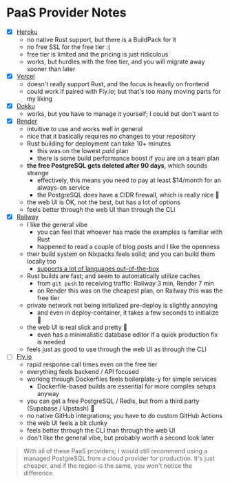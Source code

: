 # PaaS Provider Notes

- [x] [Heroku](https://www.heroku.com/)
    - no native Rust support, but there is a BuildPack for it
    - no free SSL for the free tier :(
    - free tier is limited and the pricing is just ridiculous
    - works, but hurdles with the free tier, and you will migrate away sooner than later
- [x] [Vercel](https://vercel.com/)
    - doesn't really support Rust, and the focus is heavily on frontend
    - could work if paired with Fly.io; but that's too many moving parts for my liking
- [x] [Dokku](https://dokku.com/)
    - works, but you have to manage it yourself; I could but don't want to
- [x] [Render](https://render.com/)
    - intuitive to use and works well in general
    - nice that it basically requires no changes to your repository
    - Rust building for deployment can take 10+ minutes
        - this was on the lowest _paid_ plan
        - there is some build performance boost if you are on a team plan
    - **the free PostgreSQL gets deleted after 90 days**, which sounds strange
        - effectively, this means you need to pay at least $14/month for an always-on service
        - the PostgreSQL does have a CIDR firewall, which is really nice 🧱
    - the web UI is OK, not the best, but has a lot of options
    - feels better through the web UI than through the CLI
- [x] [Railway](https://railway.app/)
    - I like the general vibe
        - you can feel that whoever has made the examples is familiar with Rust
        - happened to read a couple of blog posts and I like the openness
    - their build system on Nixpacks feels solid; and you can build them locally too
        - [supports a lot of languages out-of-the-box](https://docs.railway.app/reference/nixpacks#supported-languages)
    - Rust builds are fast; and seem to automatically utilize caches
        - from `git push` to receiving traffic: Railway 3 min, Render 7 min
        - on Render this was on the cheapest plan, on Railway this was the free tier
    - private network not being initialized pre-deploy is slightly annoying
        - and even in deploy-container, it takes a few seconds to initialize 🤷
    - the web UI is real slick and pretty 💅
        - even has a minimalistic database editor if a quick production fix is needed
    - feels just as good to use through the web UI as through the CLI
- [ ] [Fly.io](https://fly.io/)
    - rapid response call times even on the free tier
    - everything feels backend / API focused
    - working through Dockerfiles feels boilerplate-y for simple services
        - Dockerfile-based builds are essential for more complex setups anyway
    - you can get a free PostgreSQL / Redis, but from a third party (Supabase / Upstash) 🤔
    - no native GitHub integrations; you have to do custom GitHub Actions
    - the web UI feels a bit clunky
    - feels better through the CLI than through the web UI
    - don't like the general vibe, but probably worth a second look later

> With all of these PaaS providers; I would still recommend using a managed PostgreSQL from a cloud
> provider for production. It's just cheaper, and if the region is the same, you won't notice the
> difference.
